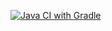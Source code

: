 [![Java CI with Gradle](https://github.com/ElenaSun12/dzPatterns/actions/workflows/gradle.yml/badge.svg)](https://github.com/ElenaSun12/dzPatterns/actions/workflows/gradle.yml)